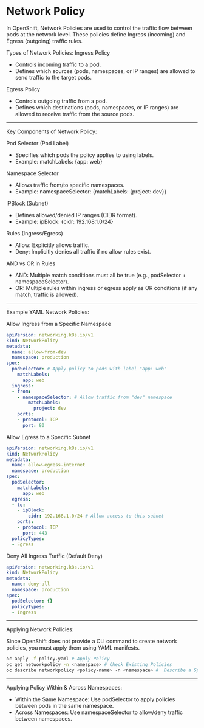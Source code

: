 # Network Policy

In OpenShift, Network Policies are used to control the traffic flow between pods at the network level. These policies define Ingress (incoming) and Egress (outgoing) traffic rules.

Types of Network Policies:
Ingress Policy
- Controls incoming traffic to a pod.
- Defines which sources (pods, namespaces, or IP ranges) are allowed to send traffic to the target pods.

Egress Policy
- Controls outgoing traffic from a pod.
- Defines which destinations (pods, namespaces, or IP ranges) are allowed to receive traffic from the source pods.

---

Key Components of Network Policy:

Pod Selector (Pod Label)
- Specifies which pods the policy applies to using labels.
- Example: matchLabels: {app: web}

Namespace Selector
- Allows traffic from/to specific namespaces.
- Example: namespaceSelector: {matchLabels: {project: dev}}

IPBlock (Subnet)
- Defines allowed/denied IP ranges (CIDR format).
- Example: ipBlock: {cidr: 192.168.1.0/24}

Rules (Ingress/Egress)
- Allow: Explicitly allows traffic.
- Deny: Implicitly denies all traffic if no allow rules exist.

AND vs OR in Rules
- AND: Multiple match conditions must all be true (e.g., podSelector + namespaceSelector).
- OR: Multiple rules within ingress or egress apply as OR conditions (if any match, traffic is allowed).

---

Example YAML Network Policies:

Allow Ingress from a Specific Namespace
```yaml
apiVersion: networking.k8s.io/v1
kind: NetworkPolicy
metadata:
  name: allow-from-dev
  namespace: production
spec:
  podSelector: # Apply policy to pods with label "app: web"
    matchLabels:
      app: web
  ingress:
  - from:
    - namespaceSelector: # Allow traffic from "dev" namespace
        matchLabels:
          project: dev
    ports:
    - protocol: TCP
      port: 80
```

Allow Egress to a Specific Subnet
```yaml
apiVersion: networking.k8s.io/v1
kind: NetworkPolicy
metadata:
  name: allow-egress-internet
  namespace: production
spec:
  podSelector:
    matchLabels:
      app: web
  egress:
  - to:
    - ipBlock:
        cidr: 192.168.1.0/24 # Allow access to this subnet
    ports:
    - protocol: TCP
      port: 443
  policyTypes:
  - Egress
```

Deny All Ingress Traffic (Default Deny)
```yaml
apiVersion: networking.k8s.io/v1
kind: NetworkPolicy
metadata:
  name: deny-all
  namespace: production
spec:
  podSelector: {}
  policyTypes:
  - Ingress
```
---

Applying Network Policies:

Since OpenShift does not provide a CLI command to create network policies, you must apply them using YAML manifests.

```bash
oc apply -f policy.yaml # Apply Policy
oc get networkpolicy -n <namespace> # Check Existing Policies
oc describe networkpolicy <policy-name> -n <namespace> #  Describe a Specific Policy
```
---

Applying Policy Within & Across Namespaces:
- Within the Same Namespace: Use podSelector to apply policies between pods in the same namespace.
- Across Namespaces: Use namespaceSelector to allow/deny traffic between namespaces.
